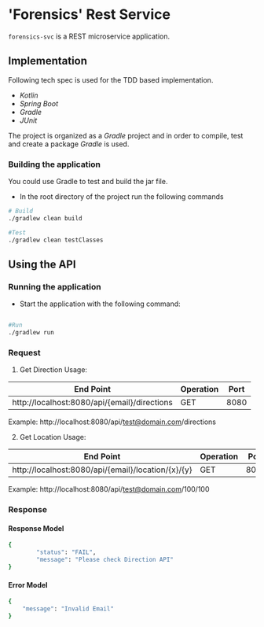 # 'Forensics' Rest Service

`forensics-svc` is a REST microservice application.

## Implementation

Following tech spec is used for the TDD based implementation.

- *Kotlin*
- *Spring Boot*
- *Gradle*
- *JUnit*

The project is organized as a *Gradle* project and in order to compile, test and create a package *Gradle* is used.

### Building the application

You could use Gradle to test and build the jar file.

* In the root directory of the project run the following commands

```bash
# Build
./gradlew clean build

#Test
./gradlew clean testClasses


```

## Using the API

### Running the application

* Start the application with the following command:

```bash

#Run
./gradlew run

```


### Request

1) Get Direction Usage:

|End Point                                                                   | Operation |Port  |
|----------------------------------------------------------------------------|-----------|------|
|http://localhost:8080/api/{email}/directions                                |GET        | 8080 |



Example:
http://localhost:8080/api/test@domain.com/directions


2) Get Location Usage:

|End Point                                                                                      | Operation |Port  |
|-----------------------------------------------------------------------------------------------|-----------|------|
|http://localhost:8080/api/{email}/location/{x}/{y}                                             |GET        | 8080 |


Example:
http://localhost:8080/api/test@domain.com/100/100


### Response

#### Response Model

```bash
{
        "status": "FAIL",
        "message": "Please check Direction API"
}
```

#### Error Model

```bash
{
    "message": "Invalid Email"
}
```